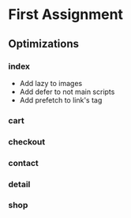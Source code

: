 # First Assignment

## Optimizations

### index

- Add lazy to images
- Add defer to not main scripts
- Add prefetch to link's tag

### cart

### checkout

### contact

### detail

### shop
